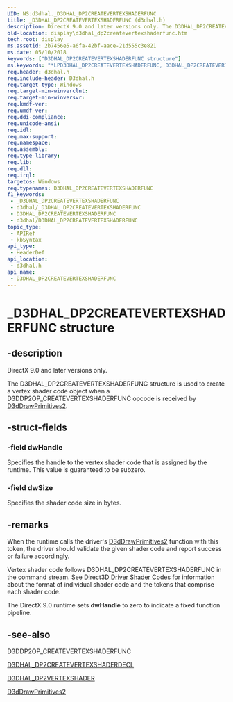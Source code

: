 ```yaml
---
UID: NS:d3dhal._D3DHAL_DP2CREATEVERTEXSHADERFUNC
title: _D3DHAL_DP2CREATEVERTEXSHADERFUNC (d3dhal.h)
description: DirectX 9.0 and later versions only. The D3DHAL_DP2CREATEVERTEXSHADERFUNC structure is used to create a vertex shader code object when a D3DDP2OP_CREATEVERTEXSHADERFUNC opcode is received by D3dDrawPrimitives2.
old-location: display\d3dhal_dp2createvertexshaderfunc.htm
tech.root: display
ms.assetid: 2b7456e5-a6fa-42bf-aace-21d555c3e821
ms.date: 05/10/2018
keywords: ["D3DHAL_DP2CREATEVERTEXSHADERFUNC structure"]
ms.keywords: "*LPD3DHAL_DP2CREATEVERTEXSHADERFUNC, D3DHAL_DP2CREATEVERTEXSHADERFUNC, D3DHAL_DP2CREATEVERTEXSHADERFUNC structure [Display Devices], LPD3DHAL_DP2CREATEVERTEXSHADERFUNC, LPD3DHAL_DP2CREATEVERTEXSHADERFUNC structure pointer [Display Devices], _D3DHAL_DP2CREATEVERTEXSHADERFUNC, d3dhal/D3DHAL_DP2CREATEVERTEXSHADERFUNC, d3dhal/LPD3DHAL_DP2CREATEVERTEXSHADERFUNC, d3dstrct_cb83183c-18cc-4e11-814f-2b50836cbe39.xml, display.d3dhal_dp2createvertexshaderfunc"
req.header: d3dhal.h
req.include-header: D3dhal.h
req.target-type: Windows
req.target-min-winverclnt: 
req.target-min-winversvr: 
req.kmdf-ver: 
req.umdf-ver: 
req.ddi-compliance: 
req.unicode-ansi: 
req.idl: 
req.max-support: 
req.namespace: 
req.assembly: 
req.type-library: 
req.lib: 
req.dll: 
req.irql: 
targetos: Windows
req.typenames: D3DHAL_DP2CREATEVERTEXSHADERFUNC
f1_keywords:
 - _D3DHAL_DP2CREATEVERTEXSHADERFUNC
 - d3dhal/_D3DHAL_DP2CREATEVERTEXSHADERFUNC
 - D3DHAL_DP2CREATEVERTEXSHADERFUNC
 - d3dhal/D3DHAL_DP2CREATEVERTEXSHADERFUNC
topic_type:
 - APIRef
 - kbSyntax
api_type:
 - HeaderDef
api_location:
 - d3dhal.h
api_name:
 - D3DHAL_DP2CREATEVERTEXSHADERFUNC
---
```


# _D3DHAL_DP2CREATEVERTEXSHADERFUNC structure


## -description

   DirectX 9.0 and later versions only.
   

The D3DHAL_DP2CREATEVERTEXSHADERFUNC structure is used to create a vertex shader code object when a D3DDP2OP_CREATEVERTEXSHADERFUNC opcode is received by <a href="/windows-hardware/drivers/ddi/d3dhal/nc-d3dhal-lpd3dhal_drawprimitives2cb">D3dDrawPrimitives2</a>.

## -struct-fields

### -field dwHandle

Specifies the handle to the vertex shader code that is assigned by the runtime. This value is guaranteed to be subzero.

### -field dwSize

Specifies the shader code size in bytes.

## -remarks

When the runtime calls the driver's <a href="/windows-hardware/drivers/ddi/d3dhal/nc-d3dhal-lpd3dhal_drawprimitives2cb">D3dDrawPrimitives2</a> function with this token, the driver should validate the given shader code and report success or failure accordingly. 

Vertex shader code follows D3DHAL_DP2CREATEVERTEXSHADERFUNC in the command stream. See <a href="/windows-hardware/drivers/ddi/index">Direct3D Driver Shader Codes</a> for information about the format of individual shader code and the tokens that comprise each shader code. 

The DirectX 9.0 runtime sets <b>dwHandle</b> to zero to indicate a fixed function pipeline.

## -see-also

D3DDP2OP_CREATEVERTEXSHADERFUNC



<a href="/windows-hardware/drivers/ddi/d3dhal/ns-d3dhal-_d3dhal_dp2createvertexshaderdecl">D3DHAL_DP2CREATEVERTEXSHADERDECL</a>



<a href="/windows-hardware/drivers/ddi/d3dhal/ns-d3dhal-_d3dhal_dp2vertexshader">D3DHAL_DP2VERTEXSHADER</a>



<a href="/windows-hardware/drivers/ddi/d3dhal/nc-d3dhal-lpd3dhal_drawprimitives2cb">D3dDrawPrimitives2</a>